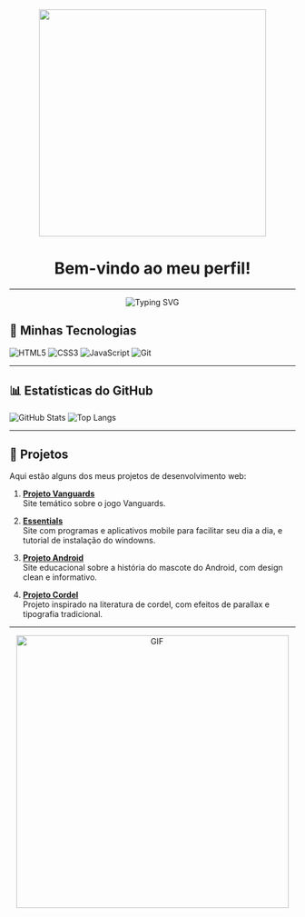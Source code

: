 <div align="center">
  <img src="https://media4.giphy.com/media/v1.Y2lkPTc5MGI3NjExNWpvdHZlOTY3MWh0aTVsbXN5NTY2aHZ5b2E1NjBoMXozeGQwOG91aiZlcD12MV9pbnRlcm5hbF9naWZfYnlfaWQmY3Q9dg/VixgE40gG7psuxARiB/giphy.gif" width="400">
  
  <h1>Bem-vindo ao meu perfil!</h1>
</div>

---

<!-- Banner animado -->
<div align="center">
  <img src="https://readme-typing-svg.herokuapp.com?font=Fira+Code&size=32&duration=2800&pause=2000&color=38C2FF&center=true&vCenter=true&width=940&lines=Olá,+eu+sou+Matheus+Barbosa!+👋;Estudante+de+Desenvolvimento+Web+💻;HTML,+CSS+e+muito+aprendizado!+🚀" alt="Typing SVG" />
</div>

## 🔧 Minhas Tecnologias

<p>
  <img src="https://img.shields.io/badge/HTML5-E34F26?style=for-the-badge&logo=html5&logoColor=white" alt="HTML5"/>
  <img src="https://img.shields.io/badge/CSS3-1572B6?style=for-the-badge&logo=css3&logoColor=white" alt="CSS3"/>
  <img src="https://img.shields.io/badge/JavaScript-F7DF1E?style=for-the-badge&logo=javascript&logoColor=black" alt="JavaScript"/>
  <img src="https://img.shields.io/badge/Git-F05032?style=for-the-badge&logo=git&logoColor=white" alt="Git"/>
</p>

---

## 📊 Estatísticas do GitHub

<img src="https://github-readme-stats.vercel.app/api?username=MatheusBarbosaCoreia&show_icons=true&theme=radical" alt="GitHub Stats"/>
<img src="https://github-readme-stats.vercel.app/api/top-langs/?username=MatheusBarbosaCoreia&layout=compact&theme=radical" alt="Top Langs"/>

---

## 📂 Projetos

Aqui estão alguns dos meus projetos de desenvolvimento web:

1. **[Projeto Vanguards](https://matheusbarbosacoreia.github.io/Projeto-Vanguards/)**  
   Site temático sobre o jogo Vanguards.

2. **[Essentials](https://matheusbarbosacoreia.github.io/Essentials/imagens/Pagina2.html)**  
   Site com programas e aplicativos mobile para facilitar seu dia a dia, e tutorial de instalação do windowns.

3. **[Projeto Android](https://matheusbarbosacoreia.github.io/Projeto-Android/)**  
   Site educacional sobre a história do mascote do Android, com design clean e informativo.

4. **[Projeto Cordel](https://matheusbarbosacoreia.github.io/Projeto-Cordel/)**  
   Projeto inspirado na literatura de cordel, com efeitos de parallax e tipografia tradicional.

---

<div align="center">
  <img src="https://media.giphy.com/media/JIX9t2j0ZTN9S/giphy.gif" alt="GIF" width="480">
</div>
